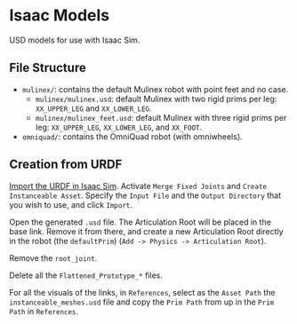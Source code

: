# Isaac Models

USD models for use with Isaac Sim.

## File Structure

- `mulinex/`: contains the default Mulinex robot with point feet and no case.
  - `mulinex/mulinex.usd`: default Mulinex with two rigid prims per leg: `XX_UPPER_LEG` and `XX_LOWER_LEG`.
  - `mulinex/mulinex_feet.usd`: default Mulinex with three rigid prims per leg: `XX_UPPER_LEG`, `XX_LOWER_LEG`, and `XX_FOOT`.
- `omniquad/`: contains the OmniQuad robot (with omniwheels).

## Creation from URDF

[Import the URDF in Isaac Sim](https://docs.omniverse.nvidia.com/isaacsim/latest/advanced_tutorials/tutorial_advanced_import_urdf.html).
Activate `Merge Fixed Joints` and `Create Instanceable Asset`.
Specify the `Input File` and the `Output Directory` that you wish to use, and click `Import`.

Open the generated `.usd` file.
The Articulation Root will be placed in the base link.
Remove it from there, and create a new Articulation Root directly in the robot (the `defaultPrim`) (`Add -> Physics -> Articulation Root`).

Remove the `root_joint`.

Delete all the `Flattened_Prototype_*` files.

For all the visuals of the links, in `References`, select as the `Asset Path` the `instanceable_meshes.usd` file and copy the `Prim Path` from up in the `Prim Path` in `References`.